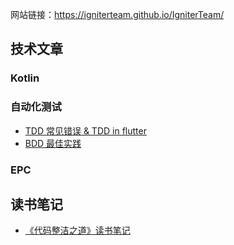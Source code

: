 
网站链接：https://igniterteam.github.io/IgniterTeam/

## 技术文章

### Kotlin



### 自动化测试

  - [TDD 常见错误 & TDD in flutter](./tdd_common_mistakes_and_tdd_in_flutter.md)
  - [BDD 最佳实践](./bdd_best_practices.md)


### EPC



## 读书笔记
- [《代码整洁之道》读书笔记](./clean_code_by_jiajian.md)
